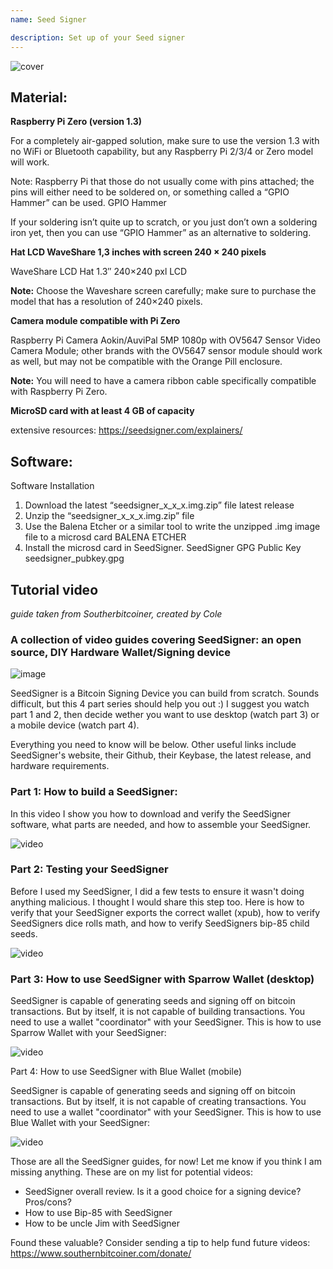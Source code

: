```yaml
---
name: Seed Signer

description: Set up of your Seed signer
---
```


![cover](assets/cover.webp)

## Material:

**Raspberry Pi Zero (version 1.3)**

For a completely air-gapped solution, make sure to use the version 1.3 with no WiFi or Bluetooth capability, but any Raspberry Pi 2/3/4 or Zero model will work.

Note: Raspberry Pi that those do not usually come with pins attached; the pins will either need to be soldered on, or something called a “GPIO Hammer” can be used.
GPIO Hammer

If your soldering isn’t quite up to scratch, or you just don’t own a soldering iron yet, then you can use “GPIO Hammer” as an alternative to soldering.

**Hat LCD WaveShare 1,3 inches with screen 240 × 240 pixels**

WaveShare LCD Hat 1.3″ 240×240 pxl LCD

**Note:** Choose the Waveshare screen carefully; make sure to purchase the model that has a resolution of 240×240 pixels.

**Camera module compatible with Pi Zero**

Raspberry Pi Camera Aokin/AuviPal 5MP 1080p with OV5647 Sensor Video Camera Module; other brands with the OV5647 sensor module should work as well, but may not be compatible with the Orange Pill enclosure.

**Note:** You will need to have a camera ribbon cable specifically compatible with Raspberry Pi Zero.

**MicroSD card with at least 4 GB of capacity**

extensive resources: https://seedsigner.com/explainers/

## Software:

Software Installation

1. Download the latest “seedsigner_x_x_x.img.zip” file
   latest release
2. Unzip the “seedsigner_x_x_x.img.zip” file
3. Use the Balena Etcher or a similar tool to write the unzipped .img image file to a microsd card
   BALENA ETCHER
4. Install the microsd card in SeedSigner.
   SeedSigner GPG Public Key
   seedsigner_pubkey.gpg

## Tutorial video

_guide taken from Southerbitcoiner, created by Cole_

### A collection of video guides covering SeedSigner: an open source, DIY Hardware Wallet/Signing device

![image](assets/1.webp)

SeedSigner is a Bitcoin Signing Device you can build from scratch. Sounds difficult, but this 4 part series should help you out :) I suggest you watch part 1 and 2, then decide wether you want to use desktop (watch part 3) or a mobile device (watch part 4).

Everything you need to know will be below. Other useful links include SeedSigner's website, their Github, their Keybase, the latest release, and hardware requirements.

### Part 1: How to build a SeedSigner:

In this video I show you how to download and verify the SeedSigner software, what parts are needed, and how to assemble your SeedSigner.

![video](https://youtu.be/mGmNKYOXtxY)

### Part 2: Testing your SeedSigner

Before I used my SeedSigner, I did a few tests to ensure it wasn't doing anything malicious. I thought I would share this step too. Here is how to verify that your SeedSigner exports the correct wallet (xpub), how to verify SeedSigners dice rolls math, and how to verify SeedSigners bip-85 child seeds.

![video](https://youtu.be/34W1IyTyXZE)

### Part 3: How to use SeedSigner with Sparrow Wallet (desktop)

SeedSigner is capable of generating seeds and signing off on bitcoin transactions. But by itself, it is not capable of building transactions. You need to use a wallet "coordinator" with your SeedSigner. This is how to use Sparrow Wallet with your SeedSigner:

![video](https://youtu.be/IQb8dh-VTOg)

Part 4: How to use SeedSigner with Blue Wallet (mobile)

SeedSigner is capable of generating seeds and signing off on bitcoin transactions. But by itself, it is not capable of creating transactions. You need to use a wallet "coordinator" with your SeedSigner. This is how to use Blue Wallet with your SeedSigner:

![video](https://youtu.be/x0Ee35Ct0r4)

Those are all the SeedSigner guides, for now! Let me know if you think I am missing anything. These are on my list for potential videos:

- SeedSigner overall review. Is it a good choice for a signing device? Pros/cons?
- How to use Bip-85 with SeedSigner
- How to be uncle Jim with SeedSigner

Found these valuable? Consider sending a tip to help fund future videos:
https://www.southernbitcoiner.com/donate/
